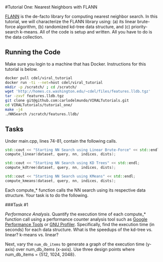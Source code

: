 #Tutorial One: Nearest Neighbors with FLANN

[FLANN](http://www.cs.ubc.ca/research/flann/) is the de-facto library for computing nearest neighbor search. In this tutorial, we will characterize the FLANN library using: (a) its linear brute-force algorithm, (b) randomized kd-tree data structure, and (c) priority-search k-means.
All of the code is setup and written. All you have to do is the data collection.

## Running the Code

Make sure you login to a machine that has Docker. Instructions for this tutorial is below.

~~~bash 
docker pull cdel/viral_tutorial
docker run -ti --net=host cdel/viral_tutorial
mkdir -p /scratch/ ; cd /scratch/
wget 'http://homes.cs.washington.edu/~cdel/files/features.lldb.tgz'
tar -zxvf features.lldb.tgz
git clone git@github.com:carlodelmundo/VIRALTutorials.git
cd VIRALTutorials/tutorial_one/
make -j4
./NNSearch /scratch/features.lldb/
~~~

## Tasks

Under main.cpp, lines 74-81, contain the following calls.

~~~cpp
std::cout << "Starting NN Search using Linear Brute-Force" << std::endl;
compute_linear(dataset, query, nn, indices, dists);

std::cout << "Starting NN Search using KD Trees" << std::endl;
compute_kdtree(dataset, query, nn, indices, dists);

std::cout << "Starting NN Search using KMeans" << std::endl;
compute_kmeans(dataset, query, nn, indices, dists);
~~~

Each compute_* function calls the NN search using its respective data structure. Your task is to do the following.

###Task #1

*Performance Analysis*. Quantify the execution time of each compute_* function call using a performance counter analysis tool such as [Google Performance Tools](https://github.com/gperftools/gperftools) or [GNU Profiler](https://sourceware.org/binutils/docs/gprof/). Specifically, find the execution time (in seconds) for each data structure. What is the speedups of the kd-tree vs. linear? k-means vs. linear? 

Next, vary the `num_db_items` to generate a graph of the execution time (y-axis) over num_db_items (x-axis). Use three design points where num_db_items = {512, 1024, 2048}.
